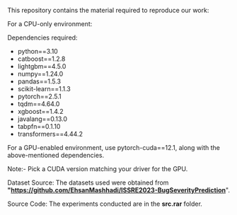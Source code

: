 This repository contains the material required to reproduce our work:

For a CPU-only environment:             

Dependencies required:

  - python==3.10
  - catboost==1.2.8
  - lightgbm==4.5.0
  - numpy==1.24.0
  - pandas==1.5.3
  - scikit-learn==1.1.3
  - pytorch==2.5.1
  - tqdm==4.64.0
  - xgboost==1.4.2
  - javalang==0.13.0
  - tabpfn==0.1.10
  - transformers==4.44.2


For a GPU-enabled environment, use pytorch-cuda==12.1, along with the above-mentioned dependencies.

Note:- Pick a CUDA version matching your driver for the GPU.


Dataset Source: The datasets used were obtained from **"https://github.com/EhsanMashhadi/ISSRE2023-BugSeverityPrediction**".

Source Code: The experiments conducted are in the **src.rar** folder. 
